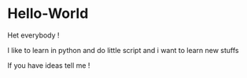 # Hello-World

Het everybody !

I like to learn in python and do little script and i want to learn new stuffs

If you have ideas tell me !

